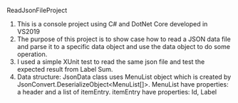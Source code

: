 ReadJsonFileProject

1. This is a console project using C# and DotNet Core developed in VS2019
2. The purpose of this project is to show case how to read a JSON data file and parse it to a specific data object and use the data object to do some operation.
3. I used a simple XUnit test to read the same json file and test the expected result from Label Sum.
4. Data structure:
	JsonData class uses MenuList object which is created by JsonConvert.DeserializeObject<MenuList[]>.
	MenuList have properties: a header and a list of itemEntry.
	itemEntry have properties: Id, Label

